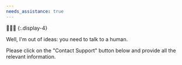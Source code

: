 ```yaml
---
needs_assistance: true
---
```


🤷🏻‍♂️
{:.display-4}

Well, I'm out of ideas: you need to talk to a human.

Please click on the "Contact Support" button below and provide all the relevant information.